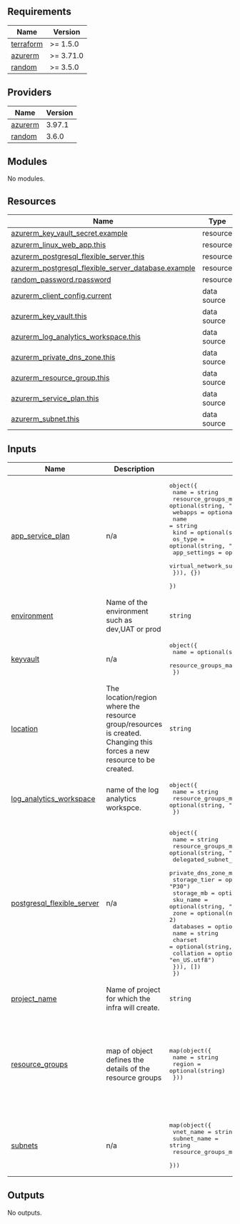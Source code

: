 <!-- BEGIN_TF_DOCS -->
## Requirements

| Name | Version |
|------|---------|
| <a name="requirement_terraform"></a> [terraform](#requirement\_terraform) | >= 1.5.0 |
| <a name="requirement_azurerm"></a> [azurerm](#requirement\_azurerm) | >= 3.71.0 |
| <a name="requirement_random"></a> [random](#requirement\_random) | >= 3.5.0 |

## Providers

| Name | Version |
|------|---------|
| <a name="provider_azurerm"></a> [azurerm](#provider\_azurerm) | 3.97.1 |
| <a name="provider_random"></a> [random](#provider\_random) | 3.6.0 |

## Modules

No modules.

## Resources

| Name | Type |
|------|------|
| [azurerm_key_vault_secret.example](https://registry.terraform.io/providers/hashicorp/azurerm/latest/docs/resources/key_vault_secret) | resource |
| [azurerm_linux_web_app.this](https://registry.terraform.io/providers/hashicorp/azurerm/latest/docs/resources/linux_web_app) | resource |
| [azurerm_postgresql_flexible_server.this](https://registry.terraform.io/providers/hashicorp/azurerm/latest/docs/resources/postgresql_flexible_server) | resource |
| [azurerm_postgresql_flexible_server_database.example](https://registry.terraform.io/providers/hashicorp/azurerm/latest/docs/resources/postgresql_flexible_server_database) | resource |
| [random_password.rpassword](https://registry.terraform.io/providers/hashicorp/random/latest/docs/resources/password) | resource |
| [azurerm_client_config.current](https://registry.terraform.io/providers/hashicorp/azurerm/latest/docs/data-sources/client_config) | data source |
| [azurerm_key_vault.this](https://registry.terraform.io/providers/hashicorp/azurerm/latest/docs/data-sources/key_vault) | data source |
| [azurerm_log_analytics_workspace.this](https://registry.terraform.io/providers/hashicorp/azurerm/latest/docs/data-sources/log_analytics_workspace) | data source |
| [azurerm_private_dns_zone.this](https://registry.terraform.io/providers/hashicorp/azurerm/latest/docs/data-sources/private_dns_zone) | data source |
| [azurerm_resource_group.this](https://registry.terraform.io/providers/hashicorp/azurerm/latest/docs/data-sources/resource_group) | data source |
| [azurerm_service_plan.this](https://registry.terraform.io/providers/hashicorp/azurerm/latest/docs/data-sources/service_plan) | data source |
| [azurerm_subnet.this](https://registry.terraform.io/providers/hashicorp/azurerm/latest/docs/data-sources/subnet) | data source |

## Inputs

| Name | Description | Type | Default | Required |
|------|-------------|------|---------|:--------:|
| <a name="input_app_service_plan"></a> [app\_service\_plan](#input\_app\_service\_plan) | n/a | <pre>object({<br>    name                    = string<br>    resource_groups_map_key = optional(string, "default")<br>    webapps = optional(map(object({<br>      name                       = string<br>      kind                       = optional(string, "webapp")<br>      os_type                    = optional(string, "Linux")<br>      app_settings               = optional(map(string))<br>      virtual_network_subnet_key = optional(string)<br>    })), {})<br>  })</pre> | n/a | yes |
| <a name="input_environment"></a> [environment](#input\_environment) | Name of the environment such as dev,UAT or prod | `string` | `"dev"` | no |
| <a name="input_keyvault"></a> [keyvault](#input\_keyvault) | n/a | <pre>object({<br>    name                    = optional(string)<br>    resource_groups_map_key = optional(string, "default")<br>  })</pre> | `{}` | no |
| <a name="input_location"></a> [location](#input\_location) | The location/region where the resource group/resources is created. Changing this forces a new resource to be created. | `string` | n/a | yes |
| <a name="input_log_analytics_workspace"></a> [log\_analytics\_workspace](#input\_log\_analytics\_workspace) | name of the log analytics workspce. | <pre>object({<br>    name                    = string<br>    resource_groups_map_key = optional(string, "default")<br>  })</pre> | n/a | yes |
| <a name="input_postgresql_flexible_server"></a> [postgresql\_flexible\_server](#input\_postgresql\_flexible\_server) | n/a | <pre>object({<br>    name                     = string<br>    resource_groups_map_key  = optional(string, "default")<br>    delegated_subnet_map_key = string<br>    private_dns_zone_map_key = string<br>    storage_tier             = optional(string, "P30")<br>    storage_mb               = optional(number, 32768)<br>    sku_name                 = optional(string, "GP_Standard_D4s_v3")<br>    zone                     = optional(number, 2)<br>    databases = optional(list(object({<br>      name      = string<br>      charset   = optional(string, "utf8")<br>      collation = optional(string, "en_US.utf8")<br>    })), [])<br>  })</pre> | n/a | yes |
| <a name="input_project_name"></a> [project\_name](#input\_project\_name) | Name of project for which the infra will create. | `string` | `"POC"` | no |
| <a name="input_resource_groups"></a> [resource\_groups](#input\_resource\_groups) | map of object defines the details of the resource groups | <pre>map(object({<br>    name   = string<br>    region = optional(string)<br>  }))</pre> | <pre>{<br>  "default": {<br>    "name": "rg"<br>  },<br>  "network": {<br>    "name": "rg-network"<br>  },<br>  "privateDnsZones": {<br>    "name": "rg-dns"<br>  }<br>}</pre> | no |
| <a name="input_subnets"></a> [subnets](#input\_subnets) | n/a | <pre>map(object({<br>    vnet_name               = string<br>    subnet_name             = string<br>    resource_groups_map_key = optional(string, "network")<br>  }))</pre> | n/a | yes |

## Outputs

No outputs.
<!-- END_TF_DOCS -->